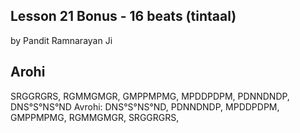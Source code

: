 ## Lesson 21 Bonus - 16 beats (tintaal)

by Pandit Ramnarayan Ji

## Arohi 

SRGGRGRS, RGMMGMGR, GMPPMPMG, MPDDPDPM, PDNNDNDP,
DNS°S°NS°ND
Avrohi: DNS°S°NS°ND, PDNNDNDP, MPDDPDPM, GMPPMPMG, RGMMGMGR,
SRGGRGRS, 